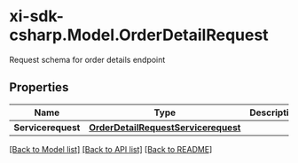 # xi-sdk-csharp.Model.OrderDetailRequest
Request schema for order details endpoint

## Properties

Name | Type | Description | Notes
------------ | ------------- | ------------- | -------------
**Servicerequest** | [**OrderDetailRequestServicerequest**](OrderDetailRequestServicerequest.md) |  | [optional] 

[[Back to Model list]](../README.md#documentation-for-models) [[Back to API list]](../README.md#documentation-for-api-endpoints) [[Back to README]](../README.md)

